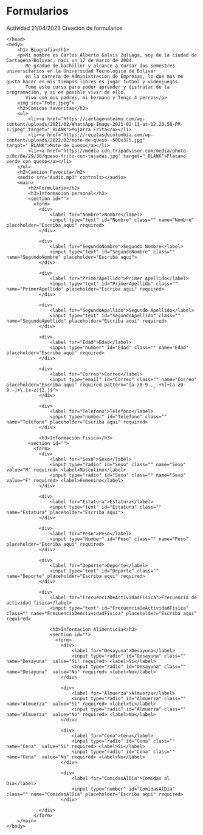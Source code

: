 # Formularios
Actividad 21/04/2023 Creación de formularios

<!DOCTYPE html>
<html>
    <head>
        <meta charset="utf-8">
        <meta name="description" content="Esta pagina web se basara en informacion personal y la creacion de tres formularios distintos">
        <meta name="author" conten="Carlos Galvis">



    </head>
    <body>
        <h1> Biografia</h1>
        <p>Mi nombre es Carlos Alberto Galvis Zuluaga, soy de la ciudad de Cartagena-Bolivar, naci un 17 de marzo de 2004.
           Me gradue de bachiller y alcance a cursar dos semestres universitarios en la Universidad Tecnologica de Bolivar 
           en la carrera de Administracion de Empresas, lo que mas me gusta hacer en mis tiempos libres es jugar futbol y videojuegos.
           Tome este curso para poder aprender y disfrutar de la programacion, y si es posible vivir de ello.
           Vivo con mis padres, mi hermano y Tengo 4 perros</p>
        <img src="Foto.jpeg">
        <h2>Comidas favoritas</h2>
        <ul>
            <li><a href="https://cartagenateamo.com/wp-content/uploads/2021/02/WhatsApp-Image-2021-02-11-at-12.23.58-PM-1.jpeg" target="_BLANK">Mojarra Frita</a></li>
            <li><a href="https://recetasdecolombia.com/wp-content/uploads/2022/02/mote-de-queso--500x375.jpg" target="_BLANK">Mote de queso</a></li>
            <li><a href="https://media-cdn.tripadvisor.com/media/photo-p/0c/8e/29/36/queso-frito-con-tajadas.jpg" target="_BLANK">Platano verde con queso</a></li>
        </ul>
        <h2>Cancion Favorita</h2>
        <audio src="Audio.mp3" controls></audio>
        <main>
            <h2>Formulario</h2>
            <h3>Informacion personal</h3>
            <section id="">
              <form>
                <div>
                    <label for="Nombre">Nombre</label>
                    <input type="text" id="Nombre" class="" name="Nombre" placeholder="Escriba aqui" required>
                </div>
                
                <div>
                    <label for="SegundoNombre">Segundo Nombre</label>
                    <input type="text" id="SegundoNombre" class="" name="SegundoNombre" placeholder="Escriba aqui">
                </div>
                
                <div>
                    <label for="PrimerApellido">Primer Apellido</label>
                    <input type="text" id="PrimerApellido" class="" name="PrimerApellido" placeholder="Escriba aqui" required>
                </div>

                <div>
                    <label for="SegundoApellido">Segundo Apellido</label>
                    <input type="text" id="SegundoApellido" class="" name="SegundoApellido" placeholder="Escriba aqui" required>
                </div>
                
                <div>
                    <label for="Edad">Edad</label>
                    <input type="number" id="Edad" class="" name="Edad" placeholder="Escriba aqui" required>
                </div>

                <div>
                    <label for="Correo">Correo</label>
                    <input type="email" id="Correo" class="" name="Correo" placeholder="Escriba aqui" required pattern="[a-z0-9.,_-+%]+[a-z0-9.-]+\.[a-z]{2,}$">
                </div>

                <div>
                    <label for="Telefono">Telefono</label>
                    <input type="number" id="Telefono" class="" name="Telefono" placeholder="Escriba aqui" required>
                </div>

                <h3>Informacion Fisica</h3>
            <section id="">
              <form>
                <div>
                    <label for="Sexo">Sexo</label>
                    <input type="radio" id="Sexo" class="" name="Sexo"  value="M" required> <label>Masculino</label>
                    <input type="radio" id="Sexo" class="" name="Sexo"  value="F" required> <label>Femenino</label>
                </div>
                
                <div>
                    <label for="Estatura">Estatura</label>
                    <input type="text" id="Estatura" class="" name="Estatura" placeholder="Escriba aqui">
                </div>
                
                <div>
                    <label for="Peso">Peso</label>
                    <input type="Number" id="Peso" class="" name="Peso" placeholder="Escriba aqui" required>
                </div>

                <div>
                    <label for="Deporte">Deporte</label>
                    <input type="text" id="Deporte" class="" name="Deporte" placeholder="Escriba aqui" required>
                </div>

                <div>
                    <label for="FrecuenciaDeActividadFisica">Frecuencia de actividad fisica</label>
                    <input type="text" id="FrecuenciaDeActividadFisica" class="" name="FrecuenciaDeActividadFisica" placeholder="Escriba aqui" required>

                    <h3>Informacion Alimenticia</h3>
                    <section id="">
                      <form>
                        <div>
                            <label for="Desayuna">Desayuna</label>
                            <input type="radio" id="Desayuna" class="" name="Desayuna"  value="Si" required> <label>Si</label>
                            <input type="radio" id="Desayuna" class="" name="Desayuna"  value="No" required> <label>No</label>
                        </div>
                        
                        <div>
                            <label for="Almuerza">Almuerza</label>
                            <input type="radio" id="Almuerza" class="" name="Almuerza"  value="Si" required> <label>Si</label>
                            <input type="radio" id="Almuerza" class="" name="Almuerza"  value="No" required> <label>No</label>
                        </div>
                        
                        <div>
                            <label for="Cena">Cena</label>
                            <input type="radio" id="Cena" class="" name="Cena"  value="Si" required> <label>Si</label>
                            <input type="radio" id="Cena" class="" name="Cena"  value="No" required> <label>No</label>
                        </div>
                        
                        <div>
                            <label for="ComidasAlDia">Comidas al Dia</label>
                            <input type="number" id="ComidasAlDia" class="" name="ComidasAlDia" placeholder="Escriba aqui" required>
                        </div>
        
                </div>
              </form>
        </main>
    </body>
</html>